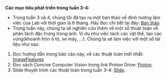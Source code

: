 **Các mục tiêu phát triển trong tuần 3-4:**
- Trong tuần 3 và 4, chúng tôi đã tạo ra một bản thảo về định hướng làm việc của Lab với thời gian là 6 tháng. Hãy đọc chi tiết tại đây: [Bản thảo](BanThao.pdf)
- Trong tuần này, chúng ta sẽ nghiên cứu thêm về một số thuật toán về phân tách đặc trưng trong ảnh. Ví dụ như việc tách các vật thể, tạo các vùng(khoanh tròn ô tô, xe máy, ...). Chúng ta sẽ làm việc với một số tài liệu như sau:
1. Đọc hướng dẫn trong báo cáo này, về các thuật toán mới nhất: [ImageFeatures](ImageFeatures.pdf)
2. Đọc sách Concise Computer Vision trong link Proton Drive: [Proton](https://drive.proton.me/urls/E26XRJ0G64#D8qwxiopl3D5).
3. Slide thuyết trình các thuật toán trong tuần 3-4: [Slide](Week34Presentation.pdf).


